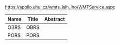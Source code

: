 https://apollo.uhul.cz/wmts_islh_lho/WMTService.aspx

|Name|Title|Abstract|
|--|--|--|
|OBRS|OBRS||
|PORS|PORS||
